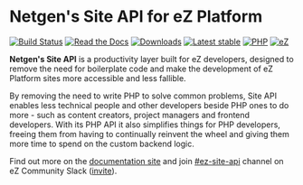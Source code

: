 # Netgen's Site API for eZ Platform

[![Build Status](https://img.shields.io/github/workflow/status/netgen/ezplatform-site-api/Tests/master?style=popout)](https://github.com/netgen/ezplatform-site-api/actions?query=workflow%3ATests+branch%3Amaster)
[![Read the Docs](https://img.shields.io/readthedocs/netgen-ezplatform-site-api?style=popout)](https://docs.netgen.io/projects/site-api/en/latest/)
[![Downloads](https://img.shields.io/packagist/dt/netgen/ezplatform-site-api.svg)](https://packagist.org/packages/netgen/ezplatform-site-api)
[![Latest stable](https://img.shields.io/packagist/v/netgen/ezplatform-site-api.svg?style=popout)](https://packagist.org/packages/netgen/ezplatform-site-api)
[![PHP](https://img.shields.io/badge/PHP-%E2%89%A5%207.3-%238892BF.svg)](https://secure.php.net/)
[![eZ](https://img.shields.io/badge/eZ%20Platform-%E2%89%A5%203.1-orange.svg?style=popout)](https://ezplatform.com/)

**Netgen's Site API** is a productivity layer built for eZ developers, designed to
remove the need for boilerplate code and make the development of eZ Platform sites more accessible
and less fallible.

By removing the need to write PHP to solve common problems, Site API enables less technical people
and other developers beside PHP ones to do more - such as content creators, project managers and
frontend developers. With its PHP API it also simplifies things for PHP developers, freeing them
from having to continually reinvent the wheel and giving them more time to spend on the custom
backend logic.

Find out more on the [documentation site](https://docs.netgen.io/projects/site-api) and join
[#ez-site-api](https://ezcommunity.slack.com/messages/CMWJL1V1P) channel on eZ Community Slack
([invite](https://ez-community-on-slack.herokuapp.com)).
